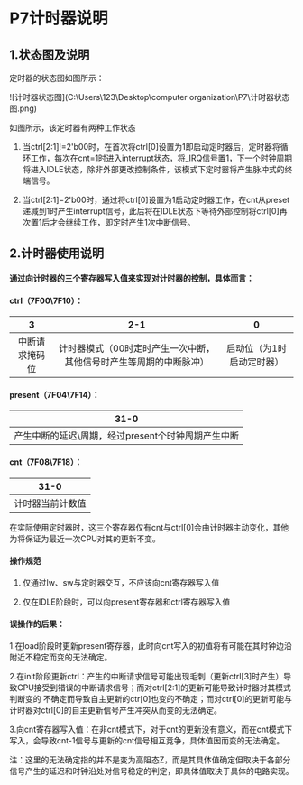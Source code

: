 # P7计时器说明



## 1.状态图及说明

定时器的状态图如图所示：

![计时器状态图](C:\Users\123\Desktop\computer organization\P7\计时器状态图.png)

如图所示，该定时器有两种工作状态

1. 当ctrl[2:1]!=2'b00时，在首次将ctrl[0]设置为1即启动定时器后，定时器将循环工作，每次在cnt=1时进入interrupt状态，将_IRQ信号置1，下一个时钟周期将进入IDLE状态，除非外部更改控制条件，该模式下定时器将产生脉冲式的终端信号。

2. 当ctrl[2:1]=2'b00时，通过将ctrl[0]设置为1启动定时器工作，在cnt从preset递减到1时产生interrupt信号，此后将在IDLE状态下等待外部控制将ctrl[0]再次置1后才会继续工作，即定时产生1次中断信号。



## 2.计时器使用说明



#### 通过向计时器的三个寄存器写入值来实现对计时器的控制，具体而言：



#### ctrl（7F00\7F10）：

|       3        |                             2-1                              |             0             |
| :------------: | :----------------------------------------------------------: | :-----------------------: |
| 中断请求掩码位 | 计时器模式（00时定时产生一次中断，其他信号时产生等周期的中断脉冲） | 启动位（为1时启动定时器） |



#### present（7F04\7F14）：

|                        31-0                        |
| :------------------------------------------------: |
| 产生中断的延迟\周期，经过present个时钟周期产生中断 |



#### cnt（7F08\7F18）：

|       31-0       |
| :--------------: |
| 计时器当前计数值 |



在实际使用定时器时，这三个寄存器仅有cnt与ctrl[0]会由计时器主动变化，其他为将保证为最近一次CPU对其的更新不变。



#### 操作规范

1. 仅通过lw、sw与定时器交互，不应该向cnt寄存器写入值

2. 仅在IDLE阶段时，可以向present寄存器和ctrl寄存器写入值

   

#### 误操作的后果：

  1.在load阶段时更新present寄存器，此时向cnt写入的初值将有可能在其时钟边沿附近不稳定而变的无法确定。

  2.在init阶段更新ctrl：产生的中断请求信号可能出现毛刺（更新ctrl[3]时产生）导致CPU接受到错误的中断请求信号；而对ctrl[2:1]的更新可能导致计时器对其模式判断变的     不确定而导致自主更新的ctr[0]也变的不确定；而对ctrl[0]的更新可能与计时器对ctrl[0]的自主更新信号产生冲突从而变的无法确定。

  3.向cnt寄存器写入值：在非cnt模式下，对于cnt的更新没有意义，而在cnt模式下写入，会导致cnt-1信号与更新的cnt信号相互竞争，具体值因而变的无法确定。

注：这里的无法确定指的并不是变为高阻态Z，而是其具体值确定但取决于各部分信号产生的延迟和时钟沿处对信号稳定的判定，即具体值取决于具体的电路实现。

